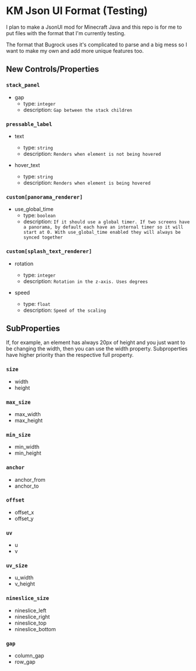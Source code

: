 # KM Json UI Format (Testing)

I plan to make a JsonUI mod for Minecraft Java and this repo is for me to put files with the format that I'm currently testing.

The format that Bugrock uses it's complicated to parse and a big mess so I want to make my own and add more unique features too. 

## New Controls/Properties

### `stack_panel`

- gap
  	- type: `integer`
    - description: `Gap between the stack children`

### `pressable_label`

- text
  - type: `string`
  - description: `Renders when element is not being hovered`

- hover_text
  - type: `string`
  - description: `Renders when element is being hovered`

### `custom[panorama_renderer]`

- use_global_time
  - type: `boolean`
  - description: `If it should use a global timer. If two screens have a panorama, by default each have an internal timer so it will start at 0. With use_global_time enabled they will always be synced together`

### `custom[splash_text_renderer]`

- rotation
  - type: `integer`
  - description: `Rotation in the z-axis. Uses degrees`

- speed
  - type: `float`
  - description: `Speed of the scaling`
  
## SubProperties

If, for example, an element has always 20px of height and you just want to be changing the width, then you can use the width property. Subproperties have higher priority than the respective full property.
 
### `size`
  - width
  - height
  
### `max_size`
  - max_width
  - max_height
  
### `min_size`
  - min_width
  - min_height
  
### `anchor`
  - anchor_from
  - anchor_to
  
### `offset`
  - offset_x
  - offset_y
  
### `uv`
  - u
  - v
 
### `uv_size`
  - u_width
  - v_height
  
### `nineslice_size`
  - nineslice_left
  - nineslice_right
  - nineslice_top
  - nineslice_bottom

### `gap`
  - column_gap
  - row_gap

